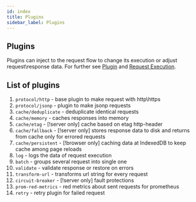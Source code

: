 ```yaml
---
id: index
title: Plugins
sidebar_label: Plugins
---
```

## Plugins
Plugins can inject to the request flow to change its execution or adjust request\response data. For further see [Plugin](../core/plugin) and [Request Execution](../core/execution). 

## List of plugins
1. `protocol/http` - base plugin to make request with http\https
1. `protocol/jsonp` - plugin to make jsonp requests
1. `cache/deduplicate` - deduplicate identical requests
1. `cache/memory` - caches responses into memory
1. `cache/etag` - [!server only] cache based on etag http-header
1. `cache/fallback` - [!server only] stores response data to disk and returns from cache only for errored requests
1. `cache/persistent` - [!browser only] caching data at IndexedDB to keep cache among page reloads
1. `log` - logs the data of request execution
1. `batch` - groups several request into single one
1. `validate` - validate response or restore on errors
1. `transform-url` - transforms url string for every request
1. `circuit-breaker` - [!server only] fault protections
1. `prom-red-metrics` - red metrics about sent requests for prometheus
1. `retry` - retry plugin for failed request
